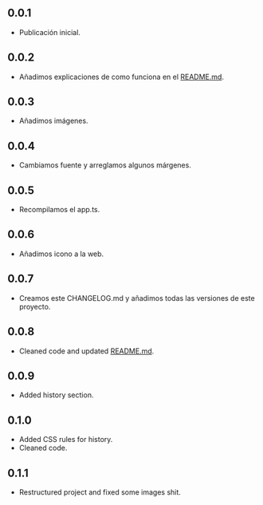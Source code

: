 
## 0.0.1
- Publicación inicial.

## 0.0.2
- Añadimos explicaciones de como funciona en el [README.md](README.md).

## 0.0.3
- Añadimos imágenes.

## 0.0.4
- Cambiamos fuente y arreglamos algunos márgenes.

## 0.0.5
- Recompilamos el app.ts.

## 0.0.6
- Añadimos icono a la web.

## 0.0.7
- Creamos este CHANGELOG.md y añadimos todas las versiones de este proyecto.

## 0.0.8
- Cleaned code and updated [README.md](README.md).

## 0.0.9
- Added history section.

## 0.1.0
- Added CSS rules for history.
- Cleaned code.

## 0.1.1
- Restructured project and fixed some images shit.